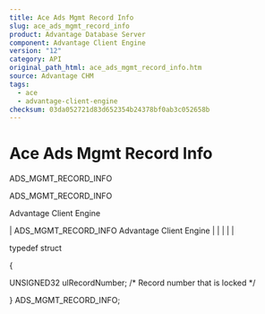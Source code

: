 ```yaml
---
title: Ace Ads Mgmt Record Info
slug: ace_ads_mgmt_record_info
product: Advantage Database Server
component: Advantage Client Engine
version: "12"
category: API
original_path_html: ace_ads_mgmt_record_info.htm
source: Advantage CHM
tags:
  - ace
  - advantage-client-engine
checksum: 03da052721d83d652354b24378bf0ab3c052658b
---
```


# Ace Ads Mgmt Record Info

ADS\_MGMT\_RECORD\_INFO

ADS\_MGMT\_RECORD\_INFO

Advantage Client Engine

| ADS\_MGMT\_RECORD\_INFO  Advantage Client Engine |  |  |  |  |

typedef struct

{

UNSIGNED32 ulRecordNumber; /\* Record number that is locked \*/

} ADS\_MGMT\_RECORD\_INFO;
